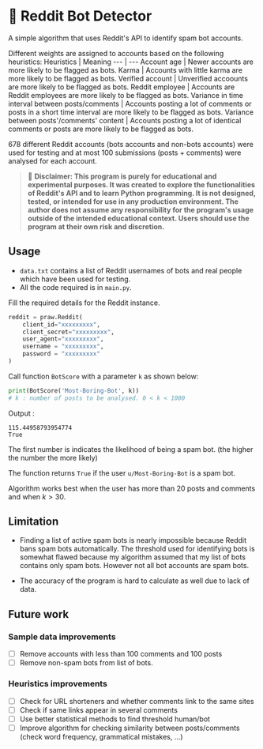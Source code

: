 # 🤖 Reddit Bot Detector
A simple algorithm that uses Reddit's API to identify spam bot accounts.

Different weights are assigned to accounts based on the following heuristics:
Heuristics | Meaning
--- | ---
Account age | Newer accounts are more likely to be flagged as bots.
Karma | Accounts with little karma are more likely to be flagged as bots.
Verified account | Unverified accoounts are more likely to be flagged as bots.
Reddit employee | Accounts are Reddit employees are more likely to be flagged as bots.
Variance in time interval between posts/comments | Accounts posting a lot of comments or posts in a short time interval are more likely to be flagged as bots.
Variance between posts'/comments' content |  Accounts posting a lot of identical comments or posts are more likely to be flagged as bots.

678 different Reddit accounts (bots accounts and non-bots accounts) were used for testing and at most 100 submissions (posts + comments) were analysed for each account. 

> 🔴 **Disclaimer: This program is purely for educational and experimental purposes. It was created to explore the functionalities of Reddit's API and to learn Python programming. It is not designed, tested, or intended for use in any production environment. The author does not assume any responsibility for the program's usage outside of the intended educational context. Users should use the program at their own risk and discretion.**
 
## Usage
- `data.txt` contains a list of Reddit usernames of bots and real people which have been used for testing.
- All the code required is in `main.py`.

Fill the required details for the Reddit instance.
```python
reddit = praw.Reddit(
    client_id="xxxxxxxxx",
    client_secret="xxxxxxxxx",
    user_agent="xxxxxxxxx",
    username = "xxxxxxxxx",
    password = "xxxxxxxxx"
)
```

Call function `BotScore` with a parameter `k` as shown below:
```python
print(BotScore('Most-Boring-Bot', k)) 
# k : number of posts to be analysed. 0 < k < 1000
```
Output :
```
115.44958793954774
True
```
The first number is indicates the likelihood of being a spam bot. (the higher the number the more likely)

The function returns `True` if the user `u/Most-Boring-Bot` is a spam bot.

Algorithm works best when the user has more than 20 posts and comments and when $k > 30$.

## Limitation
- Finding a list of active spam bots is nearly impossible because Reddit bans spam bots automatically. The threshold used for identifying bots is somewhat flawed because my algorithm assumed that my list of bots contains only spam bots. However not all bot accounts are spam bots.

- The accuracy of the program is hard to calculate as well due to lack of data.

## Future work 
### Sample data improvements
- [ ] Remove accounts with less than 100 comments and 100 posts 
- [ ] Remove non-spam bots from list of bots. 
### Heuristics improvements 
- [ ] Check for URL shorteners and whether comments link to the same sites 
- [ ] Check if same links appear in several comments
- [ ] Use better statistical methods to find threshold human/bot
- [ ] Improve algorithm for checking similarity between posts/comments (check word frequency, grammatical mistakes, ...)
